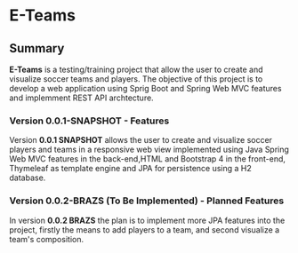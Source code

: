 # E-Teams

## Summary
__E-Teams__ is a testing/training project that allow the user to create and visualize soccer teams and players. 
The objective of this project is to develop a web application using Sprig Boot and Spring Web MVC features and implemment REST API archtecture.

### Version 0.0.1-SNAPSHOT - Features
Version __0.0.1 SNAPSHOT__ allows the user to create and visualize soccer players and teams in a responsive web view implemented using 
Java Spring Web MVC features in the back-end,HTML and Bootstrap 4 in the front-end, Thymeleaf as template engine and JPA for persistence using a H2 database.

### Version 0.0.2-BRAZS **(To Be Implemented)** - Planned Features
In version __0.0.2 BRAZS__ the plan is to implement more JPA features into the project, firstly the means to add players to a team, 
and second visualize a team's composition.

